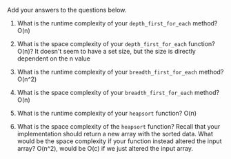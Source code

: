 Add your answers to the questions below.

1. What is the runtime complexity of your `depth_first_for_each` method?
  O(n)

2. What is the space complexity of your `depth_first_for_each` function?
  O(n)? It doesn't seem to have a set size, but the size is directly dependent on the n value

3. What is the runtime complexity of your `breadth_first_for_each` method?
  O(n^2)

4. What is the space complexity of your `breadth_first_for_each` method?
  O(n)

5. What is the runtime complexity of your `heapsort` function?
  O(n)

6. What is the space complexity of the `heapsort` function? Recall that your implementation should return a new array with the sorted data. What would be the space complexity if your function instead altered the input array?
  O(n^2), would be O(c) if we just altered the input array.

